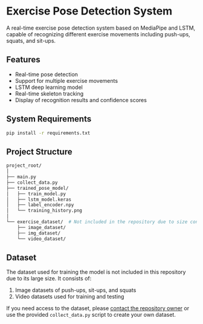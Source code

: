 # Exercise Pose Detection System

A real-time exercise pose detection system based on MediaPipe and LSTM, capable of recognizing different exercise movements including push-ups, squats, and sit-ups.

## Features

- Real-time pose detection
- Support for multiple exercise movements
- LSTM deep learning model
- Real-time skeleton tracking
- Display of recognition results and confidence scores

## System Requirements

```bash
pip install -r requirements.txt
```

## Project Structure

```bash
project_root/
│
├── main.py
├── collect_data.py
├── trained_pose_model/
│   ├── train_model.py
│   ├── lstm_model.keras
│   ├── label_encoder.npy
│   └── training_history.png
│
└── exercise_dataset/  # Not included in the repository due to size constraints
    ├── image_dataset/
    ├── img_dataset/
    └── video_dataset/
```

## Dataset

The dataset used for training the model is not included in this repository due to its large size. It consists of:

1. Image datasets of push-ups, sit-ups, and squats
2. Video datasets used for training and testing

If you need access to the dataset, please [contact the repository owner](https://github.com/timchen1015) or use the provided `collect_data.py` script to create your own dataset.
